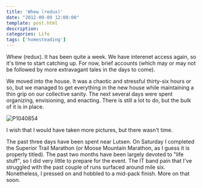 ```yaml
---
title: 'Whew (redux)'
date: "2012-09-09 12:00:00"
template: post.html
description: 
categories: Life
tags: ['homesteading']
---
```


Whew (redux). It has been quite a week. We have interenet access again, so it's time to start catching up. For now, brief accounts (which may or may not be followed by more extravagant tales in the days to come).  
  
We moved into the house. It was a chaotic and stressful thirty-six hours or so, but we managed to get everything in the new house while maintaining a thin grip on our collective sanity. The next several days were spent organizing, envisioning, and enacting. There is still a lot to do, but the bulk of it is in place.  
  
![P1040854](http://f.slowtheory.com/7966220374_b61fbe8056.jpg "P1040854")  
  
I wish that I would have taken more pictures, but there wasn't time.  
  
The past three days have been spent near Lutsen. On Saturday I completed the Superior Trail Marathon (or Moose Mountain Marathon, as I guess it is properly titled). The past two months have been largely devoted to "life stuff", so I did very little to prepare for the event. The IT band pain that I've struggled with the past couple of runs surfaced around mile six. Nonetheless, I pressed on and hobbled to a mid-pack finish. More on that soon.